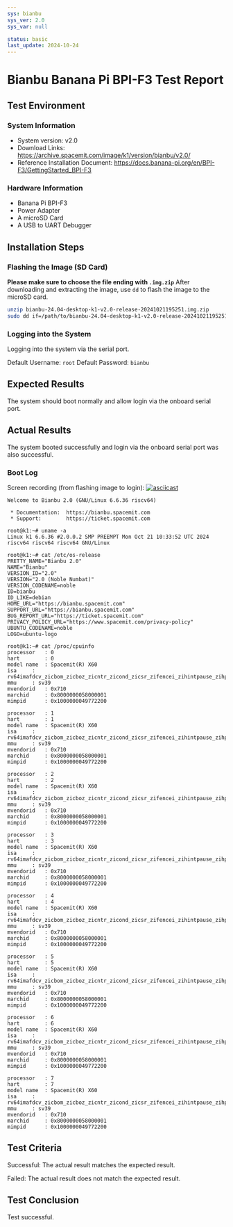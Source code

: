 ```yaml
---
sys: bianbu
sys_ver: 2.0
sys_var: null

status: basic
last_update: 2024-10-24
---
```


# Bianbu Banana Pi BPI-F3 Test Report

## Test Environment

### System Information

- System version: v2.0
- Download Links: https://archive.spacemit.com/image/k1/version/bianbu/v2.0/
- Reference Installation Document: https://docs.banana-pi.org/en/BPI-F3/GettingStarted_BPI-F3

### Hardware Information

- Banana Pi BPI-F3
- Power Adapter
- A microSD Card
- A USB to UART Debugger

## Installation Steps

### Flashing the Image (SD Card)

**Please make sure to choose the file ending with `.img.zip`**
After downloading and extracting the image, use `dd` to flash the image to the microSD card.

```bash
unzip bianbu-24.04-desktop-k1-v2.0-release-20241021195251.img.zip
sudo dd if=/path/to/bianbu-24.04-desktop-k1-v2.0-release-20241021195251.img of=/dev/your-device bs=1M status=progress
```

### Logging into the System

Logging into the system via the serial port.

Default Username: `root`
Default Password: `bianbu`

## Expected Results

The system should boot normally and allow login via the onboard serial port.

## Actual Results

The system booted successfully and login via the onboard serial port was also successful.

### Boot Log

Screen recording (from flashing image to login):
[![asciicast](https://asciinema.org/a/0MjtXy8ravCQeDd6ThYHHGIqL.svg)](https://asciinema.org/a/0MjtXy8ravCQeDd6ThYHHGIqL)

```log
Welcome to Bianbu 2.0 (GNU/Linux 6.6.36 riscv64)

 * Documentation:  https://bianbu.spacemit.com
 * Support:        https://ticket.spacemit.com

root@k1:~# uname -a
Linux k1 6.6.36 #2.0.0.2 SMP PREEMPT Mon Oct 21 10:33:52 UTC 2024 riscv64 riscv64 riscv64 GNU/Linux

root@k1:~# cat /etc/os-release
PRETTY_NAME="Bianbu 2.0"
NAME="Bianbu"
VERSION_ID="2.0"
VERSION="2.0 (Noble Numbat)"
VERSION_CODENAME=noble
ID=bianbu
ID_LIKE=debian
HOME_URL="https://bianbu.spacemit.com"
SUPPORT_URL="https://bianbu.spacemit.com"
BUG_REPORT_URL="https://ticket.spacemit.com"
PRIVACY_POLICY_URL="https://www.spacemit.com/privacy-policy"
UBUNTU_CODENAME=noble
LOGO=ubuntu-logo

root@k1:~# cat /proc/cpuinfo
processor	: 0
hart		: 0
model name	: Spacemit(R) X60
isa		: rv64imafdcv_zicbom_zicboz_zicntr_zicond_zicsr_zifencei_zihintpause_zihpm_zfh_zfhmin_zca_zcd_zba_zbb_zbc_zbs_zkt_zve32f_zve32x_zve64d_zve64f_zve64x_zvfh_zvfhmin_zvkt_sscofpmf_sstc_svinval_svnapot_svpbmt
mmu		: sv39
mvendorid	: 0x710
marchid		: 0x8000000058000001
mimpid		: 0x1000000049772200

processor	: 1
hart		: 1
model name	: Spacemit(R) X60
isa		: rv64imafdcv_zicbom_zicboz_zicntr_zicond_zicsr_zifencei_zihintpause_zihpm_zfh_zfhmin_zca_zcd_zba_zbb_zbc_zbs_zkt_zve32f_zve32x_zve64d_zve64f_zve64x_zvfh_zvfhmin_zvkt_sscofpmf_sstc_svinval_svnapot_svpbmt
mmu		: sv39
mvendorid	: 0x710
marchid		: 0x8000000058000001
mimpid		: 0x1000000049772200

processor	: 2
hart		: 2
model name	: Spacemit(R) X60
isa		: rv64imafdcv_zicbom_zicboz_zicntr_zicond_zicsr_zifencei_zihintpause_zihpm_zfh_zfhmin_zca_zcd_zba_zbb_zbc_zbs_zkt_zve32f_zve32x_zve64d_zve64f_zve64x_zvfh_zvfhmin_zvkt_sscofpmf_sstc_svinval_svnapot_svpbmt
mmu		: sv39
mvendorid	: 0x710
marchid		: 0x8000000058000001
mimpid		: 0x1000000049772200

processor	: 3
hart		: 3
model name	: Spacemit(R) X60
isa		: rv64imafdcv_zicbom_zicboz_zicntr_zicond_zicsr_zifencei_zihintpause_zihpm_zfh_zfhmin_zca_zcd_zba_zbb_zbc_zbs_zkt_zve32f_zve32x_zve64d_zve64f_zve64x_zvfh_zvfhmin_zvkt_sscofpmf_sstc_svinval_svnapot_svpbmt
mmu		: sv39
mvendorid	: 0x710
marchid		: 0x8000000058000001
mimpid		: 0x1000000049772200

processor	: 4
hart		: 4
model name	: Spacemit(R) X60
isa		: rv64imafdcv_zicbom_zicboz_zicntr_zicond_zicsr_zifencei_zihintpause_zihpm_zfh_zfhmin_zca_zcd_zba_zbb_zbc_zbs_zkt_zve32f_zve32x_zve64d_zve64f_zve64x_zvfh_zvfhmin_zvkt_sscofpmf_sstc_svinval_svnapot_svpbmt
mmu		: sv39
mvendorid	: 0x710
marchid		: 0x8000000058000001
mimpid		: 0x1000000049772200

processor	: 5
hart		: 5
model name	: Spacemit(R) X60
isa		: rv64imafdcv_zicbom_zicboz_zicntr_zicond_zicsr_zifencei_zihintpause_zihpm_zfh_zfhmin_zca_zcd_zba_zbb_zbc_zbs_zkt_zve32f_zve32x_zve64d_zve64f_zve64x_zvfh_zvfhmin_zvkt_sscofpmf_sstc_svinval_svnapot_svpbmt
mmu		: sv39
mvendorid	: 0x710
marchid		: 0x8000000058000001
mimpid		: 0x1000000049772200

processor	: 6
hart		: 6
model name	: Spacemit(R) X60
isa		: rv64imafdcv_zicbom_zicboz_zicntr_zicond_zicsr_zifencei_zihintpause_zihpm_zfh_zfhmin_zca_zcd_zba_zbb_zbc_zbs_zkt_zve32f_zve32x_zve64d_zve64f_zve64x_zvfh_zvfhmin_zvkt_sscofpmf_sstc_svinval_svnapot_svpbmt
mmu		: sv39
mvendorid	: 0x710
marchid		: 0x8000000058000001
mimpid		: 0x1000000049772200

processor	: 7
hart		: 7
model name	: Spacemit(R) X60
isa		: rv64imafdcv_zicbom_zicboz_zicntr_zicond_zicsr_zifencei_zihintpause_zihpm_zfh_zfhmin_zca_zcd_zba_zbb_zbc_zbs_zkt_zve32f_zve32x_zve64d_zve64f_zve64x_zvfh_zvfhmin_zvkt_sscofpmf_sstc_svinval_svnapot_svpbmt
mmu		: sv39
mvendorid	: 0x710
marchid		: 0x8000000058000001
mimpid		: 0x1000000049772200
```

## Test Criteria

Successful: The actual result matches the expected result.

Failed: The actual result does not match the expected result.

## Test Conclusion

Test successful.
